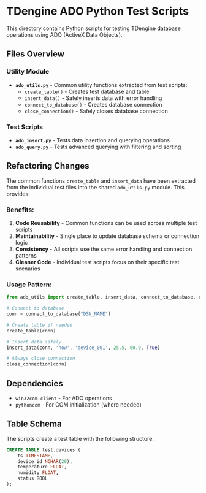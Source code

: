 # TDengine ADO Python Test Scripts

This directory contains Python scripts for testing TDengine database operations using ADO (ActiveX Data Objects).

## Files Overview

### Utility Module
- **`ado_utils.py`** - Common utility functions extracted from test scripts:
  - `create_table()` - Creates test database and table
  - `insert_data()` - Safely inserts data with error handling
  - `connect_to_database()` - Creates database connection
  - `close_connection()` - Safely closes database connection

### Test Scripts
- **`ado_insert.py`** - Tests data insertion and querying operations
- **`ado_query.py`** - Tests advanced querying with filtering and sorting

## Refactoring Changes

The common functions `create_table` and `insert_data` have been extracted from the individual test files into the shared `ado_utils.py` module. This provides:

### Benefits:
1. **Code Reusability** - Common functions can be used across multiple test scripts
2. **Maintainability** - Single place to update database schema or connection logic
3. **Consistency** - All scripts use the same error handling and connection patterns
4. **Cleaner Code** - Individual test scripts focus on their specific test scenarios

### Usage Pattern:
```python
from ado_utils import create_table, insert_data, connect_to_database, close_connection

# Connect to database
conn = connect_to_database("DSN_NAME")

# Create table if needed
create_table(conn)

# Insert data safely
insert_data(conn, 'now', 'device_001', 25.5, 60.0, True)

# Always close connection
close_connection(conn)
```

## Dependencies
- `win32com.client` - For ADO operations
- `pythoncom` - For COM initialization (where needed)

## Table Schema
The scripts create a test table with the following structure:
```sql
CREATE TABLE test.devices (
    ts TIMESTAMP,
    device_id NCHAR(20),
    temperature FLOAT,
    humidity FLOAT,
    status BOOL
);
```
